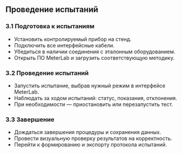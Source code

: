 ## Проведение испытаний
### 3.1 Подготовка к испытаниям
- Установить контролируемый прибор на стенд.
- Подключить все интерфейсные кабели.
- Убедиться в наличии соединения с эталонным оборудованием.
- Открыть ПО MeterLab и загрузить соответствующую методику.

### 3.2 Проведение испытаний
- Запустить испытание, выбрав нужный режим в интерфейсе MeterLab.
- Наблюдать за ходом испытаний: статус, показания, отклонения.
- При необходимости — приостановить или перезапустить тест.

### 3.3 Завершение
- Дождаться завершения процедуры и сохранения данных.
- Провести визуальную проверку результатов на корректность.
- Перейти к формированию и экспорту протокола испытаний.

